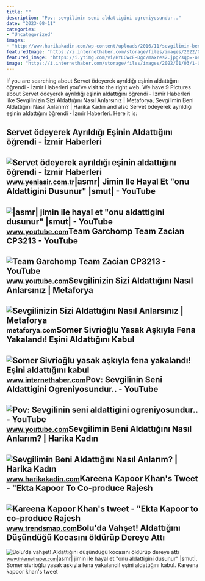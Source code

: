 ```yaml
---
title: ""
description: "Pov: sevgilinin seni aldattigini ogreniyosundur.."
date: "2023-08-11"
categories:
- "Uncategorized"
images:
- "http://www.harikakadin.com/wp-content/uploads/2016/11/sevgilimin-beni-aldattigini-nasil-anlarim.jpg"
featuredImage: "https://i.internethaber.com/storage/files/images/2022/01/03/1-UHB6.jpg"
featured_image: "https://i.ytimg.com/vi/HYLCwcE-Dgc/maxres2.jpg?sqp=-oaymwEoCIAKENAF8quKqQMcGADwAQH4AYwCgALgA4oCDAgAEAEYRSBHKGUwDw==&amp;rs=AOn4CLC_ulBvmvqa2cf2uT56Qfk3FCYaDA"
image: "https://i.internethaber.com/storage/files/images/2022/01/03/1-UHB6.jpg"
---
```


If you are searching about Servet ödeyerek ayrıldığı eşinin aldattığını öğrendi - İzmir Haberleri you've visit to the right web. We have 9 Pictures about Servet ödeyerek ayrıldığı eşinin aldattığını öğrendi - İzmir Haberleri like Sevgilinizin Sizi Aldattığını Nasıl Anlarsınız | Metaforya, Sevgilimin Beni Aldattığını Nasıl Anlarım? | Harika Kadın and also Servet ödeyerek ayrıldığı eşinin aldattığını öğrendi - İzmir Haberleri. Here it is:

Servet ödeyerek Ayrıldığı Eşinin Aldattığını öğrendi - İzmir Haberleri
----------------------------------------------------------------------

 ![Servet ödeyerek ayrıldığı eşinin aldattığını öğrendi - İzmir Haberleri](https://iaysr.tmgrup.com.tr/701523/780/411/0/414/513/684?u=https://iysr.tmgrup.com.tr/2021/10/20/servet-odeyerek-ayrildigi-esinin-aldattigini-ogrendi-1634750944225.jpeg) <small>www.yeniasir.com.tr</small>|asmr| Jimin Ile Hayal Et "onu Aldattigini Dusunur" |smut| - YouTube
--------------------------------------------------------------------

 ![|asmr| jimin ile hayal et "onu aldattigini dusunur" |smut| - YouTube](https://i.ytimg.com/vi/zk5l-qQSlnE/maxresdefault.jpg) <small>www.youtube.com</small>Team Garchomp Team Zacian CP3213 - YouTube
------------------------------------------

 ![Team Garchomp Team Zacian CP3213 - YouTube](https://i.ytimg.com/vi/HYLCwcE-Dgc/maxres2.jpg?sqp=-oaymwEoCIAKENAF8quKqQMcGADwAQH4AYwCgALgA4oCDAgAEAEYRSBHKGUwDw==&rs=AOn4CLC_ulBvmvqa2cf2uT56Qfk3FCYaDA) <small>www.youtube.com</small>Sevgilinizin Sizi Aldattığını Nasıl Anlarsınız | Metaforya
----------------------------------------------------------

 ![Sevgilinizin Sizi Aldattığını Nasıl Anlarsınız | Metaforya](https://metaforya.com/wp-content/uploads/2019/09/aldatilmayi-anlamak-07.jpg) <small>metaforya.com</small>Somer Sivrioğlu Yasak Aşkıyla Fena Yakalandı! Eşini Aldattığını Kabul
---------------------------------------------------------------------

 ![Somer Sivrioğlu yasak aşkıyla fena yakalandı! Eşini aldattığını kabul](https://img.internethaber.com/rcman/Cw1280h720q95gc/storage/files/images/2021/02/05/esini-aldattigini-kabul-etmisti-XRx4_cover.jpg) <small>www.internethaber.com</small>Pov: Sevgilinin Seni Aldattigini Ogreniyosundur.. - YouTube
-----------------------------------------------------------

 ![Pov: Sevgilinin seni aldattigini ogreniyosundur.. - YouTube](https://i.ytimg.com/vi/2vO-q_hEWqU/maxresdefault.jpg?sqp=-oaymwEmCIAKENAF8quKqQMa8AEB-AH-CYAC0AWKAgwIABABGHIgTSg2MA8=&rs=AOn4CLADn-_sxcKb6Au2VSjV_mkW96YXsQ) <small>www.youtube.com</small>Sevgilimin Beni Aldattığını Nasıl Anlarım? | Harika Kadın
---------------------------------------------------------

 ![Sevgilimin Beni Aldattığını Nasıl Anlarım? | Harika Kadın](http://www.harikakadin.com/wp-content/uploads/2016/11/sevgilimin-beni-aldattigini-nasil-anlarim.jpg) <small>www.harikakadin.com</small>Kareena Kapoor Khan's Tweet - "Ekta Kapoor To Co-produce Rajesh
---------------------------------------------------------------

 ![Kareena Kapoor Khan's tweet - "Ekta Kapoor to co-produce Rajesh](https://pbs.twimg.com/media/Fcyada8X0AANSFu.jpg) <small>www.trendsmap.com</small>Bolu'da Vahşet! Aldattığını Düşündüğü Kocasını öldürüp Dereye Attı
------------------------------------------------------------------

 ![Bolu'da vahşet! Aldattığını düşündüğü kocasını öldürüp dereye attı](https://i.internethaber.com/storage/files/images/2022/01/03/1-UHB6.jpg) <small>www.internethaber.com</small>|asmr| jimin ile hayal et "onu aldattigini dusunur" |smut|. Somer sivrioğlu yasak aşkıyla fena yakalandı! eşini aldattığını kabul. Kareena kapoor khan's tweet
